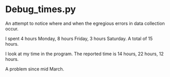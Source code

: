 # Debug_times.py

An attempt to notice where and when the egregious errors in data collection occur.

I spent 4 hours Monday, 8 hours Friday, 3 hours Saturday. A total of 15 hours.

I look at my time in the program. The reported time is 14 hours, 22 hours, 12 hours.

A problem since mid March.
